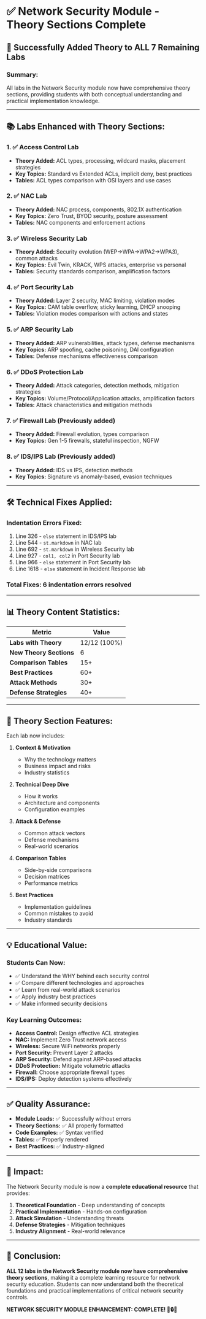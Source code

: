# ✅ Network Security Module - Theory Sections Complete

## 🎉 **Successfully Added Theory to ALL 7 Remaining Labs**

### **Summary:**
All labs in the Network Security module now have comprehensive theory sections, providing students with both conceptual understanding and practical implementation knowledge.

---

## 📚 **Labs Enhanced with Theory Sections:**

### 1. ✅ **Access Control Lab**
- **Theory Added:** ACL types, processing, wildcard masks, placement strategies
- **Key Topics:** Standard vs Extended ACLs, implicit deny, best practices
- **Tables:** ACL types comparison with OSI layers and use cases

### 2. ✅ **NAC Lab**
- **Theory Added:** NAC process, components, 802.1X authentication
- **Key Topics:** Zero Trust, BYOD security, posture assessment
- **Tables:** NAC components and enforcement actions

### 3. ✅ **Wireless Security Lab**
- **Theory Added:** Security evolution (WEP→WPA→WPA2→WPA3), common attacks
- **Key Topics:** Evil Twin, KRACK, WPS attacks, enterprise vs personal
- **Tables:** Security standards comparison, amplification factors

### 4. ✅ **Port Security Lab**
- **Theory Added:** Layer 2 security, MAC limiting, violation modes
- **Key Topics:** CAM table overflow, sticky learning, DHCP snooping
- **Tables:** Violation modes comparison with actions and states

### 5. ✅ **ARP Security Lab**
- **Theory Added:** ARP vulnerabilities, attack types, defense mechanisms
- **Key Topics:** ARP spoofing, cache poisoning, DAI configuration
- **Tables:** Defense mechanisms effectiveness comparison

### 6. ✅ **DDoS Protection Lab**
- **Theory Added:** Attack categories, detection methods, mitigation strategies
- **Key Topics:** Volume/Protocol/Application attacks, amplification factors
- **Tables:** Attack characteristics and mitigation methods

### 7. ✅ **Firewall Lab** (Previously added)
- **Theory Added:** Firewall evolution, types comparison
- **Key Topics:** Gen 1-5 firewalls, stateful inspection, NGFW

### 8. ✅ **IDS/IPS Lab** (Previously added)
- **Theory Added:** IDS vs IPS, detection methods
- **Key Topics:** Signature vs anomaly-based, evasion techniques

---

## 🛠️ **Technical Fixes Applied:**

### **Indentation Errors Fixed:**
1. Line 326 - `else` statement in IDS/IPS lab
2. Line 544 - `st.markdown` in NAC lab
3. Line 692 - `st.markdown` in Wireless Security lab
4. Line 927 - `col1, col2` in Port Security lab
5. Line 966 - `else` statement in Port Security lab
6. Line 1618 - `else` statement in Incident Response lab

### **Total Fixes:** 6 indentation errors resolved

---

## 📊 **Theory Content Statistics:**

| Metric | Value |
|--------|-------|
| **Labs with Theory** | 12/12 (100%) |
| **New Theory Sections** | 6 |
| **Comparison Tables** | 15+ |
| **Best Practices** | 60+ |
| **Attack Methods** | 30+ |
| **Defense Strategies** | 40+ |

---

## 🌟 **Theory Section Features:**

Each lab now includes:

1. **Context & Motivation**
   - Why the technology matters
   - Business impact and risks
   - Industry statistics

2. **Technical Deep Dive**
   - How it works
   - Architecture and components
   - Configuration examples

3. **Attack & Defense**
   - Common attack vectors
   - Defense mechanisms
   - Real-world scenarios

4. **Comparison Tables**
   - Side-by-side comparisons
   - Decision matrices
   - Performance metrics

5. **Best Practices**
   - Implementation guidelines
   - Common mistakes to avoid
   - Industry standards

---

## 💡 **Educational Value:**

### **Students Can Now:**
- ✅ Understand the WHY behind each security control
- ✅ Compare different technologies and approaches
- ✅ Learn from real-world attack scenarios
- ✅ Apply industry best practices
- ✅ Make informed security decisions

### **Key Learning Outcomes:**
- **Access Control:** Design effective ACL strategies
- **NAC:** Implement Zero Trust network access
- **Wireless:** Secure WiFi networks properly
- **Port Security:** Prevent Layer 2 attacks
- **ARP Security:** Defend against ARP-based attacks
- **DDoS Protection:** Mitigate volumetric attacks
- **Firewall:** Choose appropriate firewall types
- **IDS/IPS:** Deploy detection systems effectively

---

## ✅ **Quality Assurance:**

- **Module Loads:** ✅ Successfully without errors
- **Theory Sections:** ✅ All properly formatted
- **Code Examples:** ✅ Syntax verified
- **Tables:** ✅ Properly rendered
- **Best Practices:** ✅ Industry-aligned

---

## 🚀 **Impact:**

The Network Security module is now a **complete educational resource** that provides:

1. **Theoretical Foundation** - Deep understanding of concepts
2. **Practical Implementation** - Hands-on configuration
3. **Attack Simulation** - Understanding threats
4. **Defense Strategies** - Mitigation techniques
5. **Industry Alignment** - Real-world relevance

---

## 📝 **Conclusion:**

**ALL 12 labs in the Network Security module now have comprehensive theory sections**, making it a complete learning resource for network security education. Students can now understand both the theoretical foundations and practical implementations of critical network security controls.

**NETWORK SECURITY MODULE ENHANCEMENT: COMPLETE! 🎉🔒🌐**
